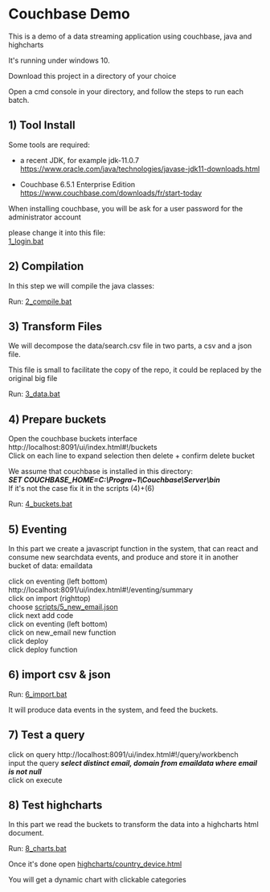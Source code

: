 # Couchbase Demo 

This is a demo of a data streaming application using couchbase, java and highcharts

It's running under windows 10.

Download this project in a directory of your choice

Open a cmd console in your directory, and follow the steps to run each batch.


## 1) Tool Install

Some tools are required:

- a recent JDK, for example jdk-11.0.7
https://www.oracle.com/java/technologies/javase-jdk11-downloads.html

- Couchbase 6.5.1 Enterprise Edition
https://www.couchbase.com/downloads/fr/start-today

When installing couchbase, you will be ask for a user password for the administrator account

please change it into this file:  
[1_login.bat](1_login.bat)


## 2) Compilation 

In this step we will compile the java classes:


Run: [2_compile.bat](2_compile.bat)


## 3) Transform Files

We will decompose the data/search.csv file in two parts, a csv and a json file.  

This file is small to facilitate the copy of the repo, it could be replaced by the original big file     

Run: [3_data.bat](3_data.bat)


## 4) Prepare buckets

Open the couchbase buckets interface http://localhost:8091/ui/index.html#!/buckets  
Click on each line to expand selection then delete + confirm delete bucket  

We assume that couchbase is installed in this directory:  
**_SET COUCHBASE_HOME=C:\Progra~1\Couchbase\Server\bin_**  
If it's not the case fix it in the scripts (4)+(6)  

Run: [4_buckets.bat](4_buckets.bat)  


## 5) Eventing

In this part we create a javascript function in the system, that can react and consume new searchdata events, 
and produce and store it in another bucket of data: emaildata

click on eventing (left bottom)  http://localhost:8091/ui/index.html#!/eventing/summary  
click on import (righttop)  
choose  [scripts/5_new_email.json](scripts/5_new_email.json)  
click next add code  
click on eventing (left bottom)  
click on new_email new function  
click deploy  
click deploy function  


## 6) import csv & json

Run: [6_import.bat](6_import.bat)

It will produce data events in the system, and feed the buckets.


## 7) Test a query

click on query http://localhost:8091/ui/index.html#!/query/workbench  
input the query **_select distinct email, domain from  emaildata where email is not null_**  
click on execute


## 8) Test highcharts

In this part we read the buckets to transform the data into a highcharts html document.

Run: [8_charts.bat](8_charts.bat)

Once it's done open [highcharts/country_device.html](highcharts/country_device.html)

You will get a dynamic chart with clickable categories


